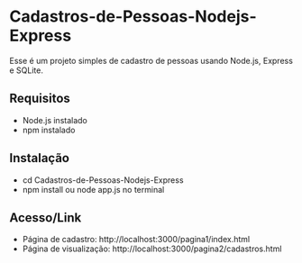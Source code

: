 # Cadastros-de-Pessoas-Nodejs-Express

Esse é um projeto simples de cadastro de pessoas usando Node.js, Express e SQLite.

## Requisitos

- Node.js instalado
- npm instalado

## Instalação

- cd Cadastros-de-Pessoas-Nodejs-Express
- npm install ou node app.js no terminal

## Acesso/Link

- Página de cadastro: http://localhost:3000/pagina1/index.html 
- Página de visualização: http://localhost:3000/pagina2/cadastros.html


